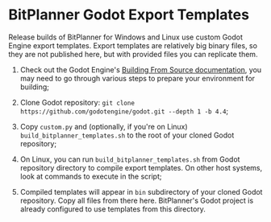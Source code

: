 # BitPlanner Godot Export Templates

Release builds of BitPlanner for Windows and Linux use custom Godot Engine export templates. Export templates are relatively big binary files, so they are not published here, but with provided files you can replicate them.

1. Check out the Godot Engine's [Building From Source documentation](https://docs.godotengine.org/en/stable/contributing/development/compiling/index.html), you may need to go through various steps to prepare your environment for building;

2. Clone Godot repository: `git clone https://github.com/godotengine/godot.git --depth 1 -b 4.4`;

3. Copy `custom.py` and (optionally, if you're on Linux) `build_bitplanner_templates.sh` to the root of your cloned Godot repository;

4. On Linux, you can run `build_bitplanner_templates.sh` from Godot repository directory to compile export templates. On other host systems, look at commands to execute in the script;

5. Compiled templates will appear in `bin` subdirectory of your cloned Godot repository. Copy all files from there here. BitPlanner's Godot project is already configured to use templates from this directory.
